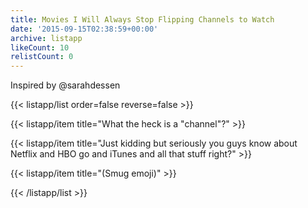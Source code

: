 ```yaml
---
title: Movies I Will Always Stop Flipping Channels to Watch
date: '2015-09-15T02:38:59+00:00'
archive: listapp
likeCount: 10
relistCount: 0
---
```


Inspired by @sarahdessen

<!--more-->

{{< listapp/list order=false reverse=false >}}

   {{< listapp/item title="What the heck is a \"channel\"?" >}}

   {{< listapp/item title="Just kidding but seriously you guys know about Netflix and HBO go and iTunes and all that stuff right?" >}}

   {{< listapp/item title="(Smug emoji)" >}}

{{< /listapp/list >}}
